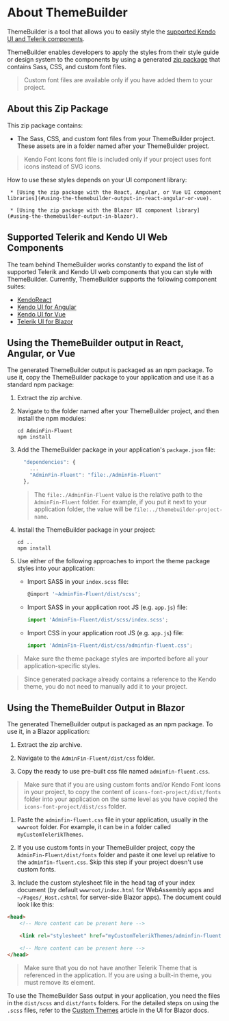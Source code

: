 
# About ThemeBuilder

ThemeBuilder is a tool that allows you to easily style the [supported Kendo UI and Telerik components](#supported-telerik-and-kendo-ui-web-components).

ThemeBuilder enables developers to apply the styles from their style guide or design system to the components by using a generated [zip package](#about-this-zip-package) that contains Sass, CSS, and custom font files.

> Custom font files are available only if you have added them to your project.

## About this Zip Package

This zip package contains:

* The Sass, CSS, and custom font files from your ThemeBuilder project. These assets are in a folder named after your ThemeBuilder project.

> Kendo Font Icons font file is included only if your project uses font icons instead of SVG icons.

  How to use these styles depends on your UI component library:

     * [Using the zip package with the React, Angular, or Vue UI component libraries](#using-the-themebuilder-output-in-react-angular-or-vue).
     
     * [Using the zip package with the Blazor UI component library](#using-the-themebuilder-output-in-blazor).

## Supported Telerik and Kendo UI Web Components

The team behind ThemeBuilder works constantly to expand the list of supported Telerik and Kendo UI web components that you can style with ThemeBuilder. Currently, ThemeBuilder supports the following component suites:

* [KendoReact](https://www.telerik.com/kendo-react-ui/)
* [Kendo UI for Angular](https://www.telerik.com/kendo-angular-ui)
* [Kendo UI for Vue](https://www.telerik.com/kendo-vue-ui)
* [Telerik UI for Blazor](https://www.telerik.com/blazor-ui)

## Using the ThemeBuilder output in React, Angular, or Vue

The generated ThemeBuilder output is packaged as an npm package. To use it, copy the ThemeBuilder package to your application and use it as a standard npm package:

1. Extract the zip archive.

1. Navigate to the folder named after your ThemeBuilder project, and then install the npm modules:

    ```shell
    cd AdminFin-Fluent
    npm install
    ```

1. Add the ThemeBuilder package in your application's <code>package.json</code> file:

    ```js
      "dependencies": {
        ...
        "AdminFin-Fluent": "file:./AdminFin-Fluent"
      },
    ```

    >The <code>file:./AdminFin-Fluent</code> value is the relative path to the <code>AdminFin-Fluent</code> folder. For example, if you put it next to your application folder, the value will be <code>file:../themebuilder-project-name</code>.

1. Install the ThemeBuilder package in your project:

    ```shell
    cd ..
    npm install
    ```

1. Use either of the following approaches to import the theme package styles into your application: 

    - Import SASS in your <code>index.scss</code> file:

      ```js
      @import '~AdminFin-Fluent/dist/scss';
      ```

    - Import SASS in your application root JS (e.g. <code>app.js</code>) file:

      ```js
      import 'AdminFin-Fluent/dist/scss/index.scss';
      ```

    - Import CSS in your application root JS (e.g. <code>app.js</code>) file:

      ```js
      import 'AdminFin-Fluent/dist/css/adminfin-fluent.css';
      ```

  > Make sure the theme package styles are imported before all your application-specific styles.

  > Since generated package already contains a reference to the Kendo theme, you do not need to manually add it to your project.


## Using the ThemeBuilder Output in Blazor

The generated ThemeBuilder output is packaged as an npm package. To use it, in a Blazor application:

1. Extract the zip archive.

1. Navigate to the <code>AdminFin-Fluent/dist/css</code> folder.

1. Copy the ready to use pre-built css file named <code>adminfin-fluent.css</code>.

> Make sure that if you are using custom fonts and/or Kendo Font Icons in your project, to copy the content of <code>icons-font-project/dist/fonts</code> folder into your application on the same level as you have copied the <code>icons-font-project/dist/css</code> folder.

1. Paste the <code>adminfin-fluent.css</code> file in your application, usually in the <code>wwwroot</code> folder. For example, it can be in a folder called <code>myCustomTelerikThemes</code>.

1. If you use custom fonts in your ThemeBuilder project, copy the <code>AdminFin-Fluent/dist/fonts</code> folder and paste it one level up relative to the <code>adminfin-fluent.css</code>.  Skip this step if your project doesn't use custom fonts. 

1. Include the custom stylesheet file in the head tag of your index document (by default <code>wwwroot/index.html</code> for WebAssembly apps and <code>~/Pages/_Host.cshtml</code> for server-side Blazor apps). The document could look like this:

```html
<head>
    <!-- More content can be present here -->

    <link rel="stylesheet" href="myCustomTelerikThemes/adminfin-fluent.css" />

    <!-- More content can be present here -->
</head>
```

> Make sure that you do not have another Telerik Theme that is referenced in the application. If you are using a built-in theme, you must remove its <code><link></code> element.

To use the ThemeBuilder Sass output in your application, you need the files in the <code>dist/scss</code> and <code>dist/fonts</code> folders. For the detailed steps on using the <code>.scss</code> files, refer to the [Custom Themes](https://docs.telerik.com/blazor-ui/styling-and-themes/custom-theme#using-the-build-process-of-the-application) article in the UI for Blazor docs.